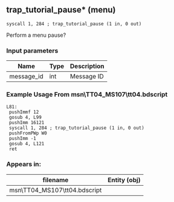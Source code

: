 ## trap_tutorial_pause* (menu)

`syscall 1, 284 ; trap_tutorial_pause (1 in, 0 out)`

Perform a menu pause?

### Input parameters
| Name | Type | Description
|------|------|------------
| message_id   | int   | Message ID


### Example Usage From msn\TT04_MS107\tt04.bdscript
```plaintext
L81:
 pushImmf 12
 gosub 4, L99
 pushImm 16121
 syscall 1, 284 ; trap_tutorial_pause (1 in, 0 out)
 pushFromPWp W0
 pushImm -1
 gosub 4, L121
 ret
```


### Appears in:
| filename | Entity (obj)
|----------|-------------
| msn\TT04_MS107\tt04.bdscript       |           



